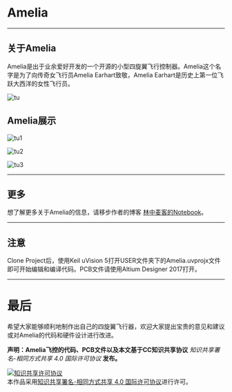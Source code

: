 # Amelia

----------

## 关于Amelia

Amelia是出于业余爱好开发的一个开源的小型四旋翼飞行控制器。Amelia这个名字是为了向传奇女飞行员Amelia Earhart致敬，Amelia Earhart是历史上第一位飞跃大西洋的女性飞行员。

![tu](http://otfofj1a4.bkt.clouddn.com/Amelia_Earhart.jpg)

## Amelia展示

![tu1](http://otfofj1a4.bkt.clouddn.com/Amelia1.JPG)

![tu2](http://otfofj1a4.bkt.clouddn.com/Amelia2.JPG)

![tu3](http://otfofj1a4.bkt.clouddn.com/Amelia4.JPG)

----------

## 更多

想了解更多关于Amelia的信息，请移步作者的博客 [林中麦客的Notebook](https://maxwellcatt.github.io/)。

----------

## 注意

Clone Project后，使用Keil uVision 5打开USER文件夹下的Amelia.uvprojx文件即可开始编辑和编译代码。PCB文件请使用Altium Designer 2017打开。

----------

# 最后
希望大家能够顺利地制作出自己的四旋翼飞行器，欢迎大家提出宝贵的意见和建议或对Amelia的代码和硬件设计进行改进。

**声明：Amelia飞控的代码、PCB文件以及本文基于CC知识共享协议** *知识共享署名-相同方式共享 4.0 国际许可协议* **发布。**

 <a rel="license" href="http://creativecommons.org/licenses/by-sa/4.0/"><img alt="知识共享许可协议" style="border-width:0" src="https://i.creativecommons.org/l/by-sa/4.0/88x31.png" /></a><br />本作品采用<a rel="license" href="http://creativecommons.org/licenses/by-sa/4.0/">知识共享署名-相同方式共享 4.0 国际许可协议</a>进行许可。
